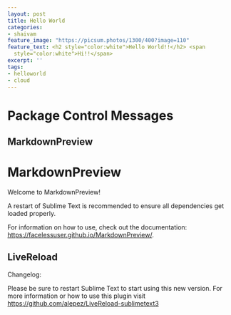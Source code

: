 ```yaml
---
layout: post
title: Hello World
categories:
- shaivam
feature_image: "https://picsum.photos/1300/400?image=110"
feature_text: <h2 style="color:white">Hello World!!</h2> <span
  style="color:white">Hi!!</span>
excerpt: ''
tags:
- helloworld
- cloud
---
```


Package Control Messages
========================

MarkdownPreview
---------------

  # MarkdownPreview

  Welcome to MarkdownPreview!

  A restart of Sublime Text is recommended to ensure all dependencies get  
  loaded properly.

  For information on how to use, check out the documentation:
  https://facelessuser.github.io/MarkdownPreview/.

LiveReload
----------

  Changelog:

  Please be sure to restart Sublime Text to start using this new version. For more information or how to use this plugin visit https://github.com/alepez/LiveReload-sublimetext3